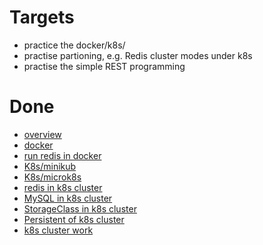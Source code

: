# Targets
* practice the docker/k8s/
* practise  partioning, e.g. Redis cluster modes under k8s
* practise the simple REST programming

# Done
* [overview](cloud_native.md)
* [docker](docker.md)
* [run redis in docker](docker_redis.md)
* [K8s/minikub](minikube.md)
* [K8s/microk8s](microk8s.md)
* [redis in k8s cluster](k8s_redis.md)
* [MySQL in k8s cluster](k8s_mysql.md)
* [StorageClass in k8s cluster](k8s_storage.md)
* [Persistent of k8s cluster](k8s_persistent.md)
* [k8s cluster work](k8s_work.md)
